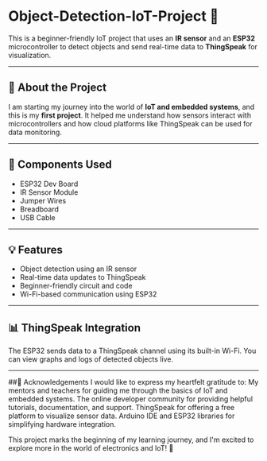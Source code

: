 # Object-Detection-IoT-Project 🚀
This is a beginner-friendly IoT project that uses an **IR sensor** and an **ESP32** microcontroller to detect objects and send real-time data to **ThingSpeak** for visualization. 

---

## 🌟 About the Project
I am starting my journey into the world of **IoT and embedded systems**, and this is my **first project**. It helped me understand how sensors interact with microcontrollers and how cloud platforms like ThingSpeak can be used for data monitoring.

---

## 🔧 Components Used
- ESP32 Dev Board
- IR Sensor Module
- Jumper Wires
- Breadboard
- USB Cable

---

## 💡 Features
- Object detection using an IR sensor  
- Real-time data updates to ThingSpeak  
- Beginner-friendly circuit and code  
- Wi-Fi-based communication using ESP32  

---

## 📊 ThingSpeak Integration
The ESP32 sends data to a ThingSpeak channel using its built-in Wi-Fi. You can view graphs and logs of detected objects live.

---

##🙏 Acknowledgements
I would like to express my heartfelt gratitude to:
My mentors and teachers for guiding me through the basics of IoT and embedded systems.
The online developer community for providing helpful tutorials, documentation, and support.
ThingSpeak for offering a free platform to visualize sensor data.
Arduino IDE and ESP32 libraries for simplifying hardware integration.

This project marks the beginning of my learning journey, and I'm excited to explore more in the world of electronics and IoT! 🌱


